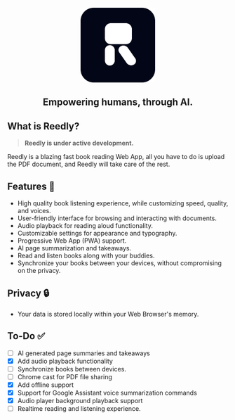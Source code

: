 <p align="center">
  <a href="https://reedly.io"><img src="https://raw.githubusercontent.com/reedlyio/.github/main/Reedly.svg" alt="Logo" height=170></a>
</p>
<h2 align="center" style="font-weight: bold;">
    Empowering humans, through AI.
</h2>

## What is Reedly?

> **Reedly is under active development.**

Reedly is a blazing fast book reading Web App, all you have to do is upload the PDF document, and Reedly will take care of the rest.

## Features 🌟

- High quality book listening experience, while customizing speed, quality, and voices.
- User-friendly interface for browsing and interacting with documents.
- Audio playback for reading aloud functionality.
- Customizable settings for appearance and typography.
- Progressive Web App (PWA) support.
- AI page summarization and takeaways.
- Read and listen books along with your buddies.
- Synchronize your books between your devices, without compromising on the privacy.

## Privacy 🔒

- Your data is stored locally within your Web Browser's memory.

## To-Do ✅

- [ ] AI generated page summaries and takeaways
- [x] Add audio playback functionality
- [ ] Synchronize books between devices.
- [ ] Chrome cast for PDF file sharing
- [x] Add offline support
- [x] Support for Google Assistant voice summarization commands
- [x] Audio player background playback support
- [ ] Realtime reading and listening experience.
